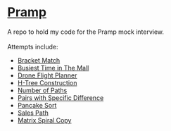 # [Pramp](http://pramp.com)
A repo to hold my code for the Pramp mock interview.<br/><br/>
Attempts include:
- [Bracket Match](./Bracket%20Match/Bracket%20Match.ipynb)
- [Busiest Time in The Mall](./Busiest%20Time%20in%20The%20Mall/Busiest%20Time%20in%20The%20Mall.ipynb)
- [Drone Flight Planner](./Drone%20Flight%20Planner/Drone%20Flight%20Planner.ipynb)
- [H-Tree Construction](./H-Tree%20Construction/H-Tree%20Construction.ipynb)
- [Number of Paths](./Number%20of%20Paths/Number%20of%20Paths.ipynb)
- [Pairs with Specific Difference](./Pairs%20with%20Specific%20Difference/Pairs%20with%20Specific%20Difference.ipynb)
- [Pancake Sort](./Pancake%20Sort/Pancake%20Sort.ipynb)
- [Sales Path](./Sales%20Path/Sales%20Path.ipynb)
- [Matrix Spiral Copy](./Matrix%20Spiral%20Copy/Matrix%20Spiral%20Copy.ipynb)
